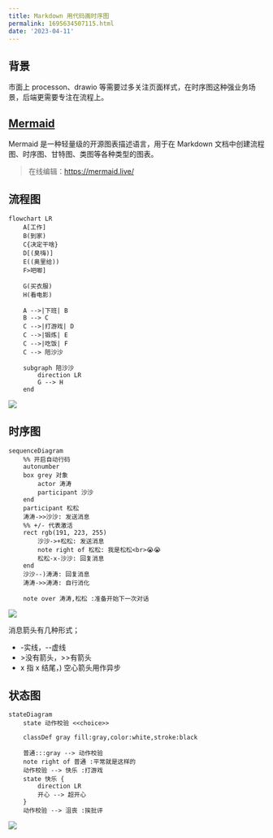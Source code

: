```yaml
---
title: Markdown 用代码画时序图
permalink: 1695634507115.html
date: '2023-04-11'
---
```


## 背景

市面上 processon、drawio 等需要过多关注页面样式，在时序图这种强业务场景，后端更需要专注在流程上。

## [Mermaid](https://mermaid.js.org/)

Mermaid 是一种轻量级的开源图表描述语言，用于在 Markdown 文档中创建流程图、时序图、甘特图、类图等各种类型的图表。

> 在线编辑：https://mermaid.live/

## 流程图

```mermaid
flowchart LR
    A[工作]
    B(到家)
    C{决定干啥}
    D[(臭嗨)]
    E((奥里给))
    F>吧唧]

    G(买衣服)
    H(看电影)

    A -->|下班| B
    B --> C
    C -->|打游戏| D
    C -->|锻炼| E
    C -->|吃饭| F
    C --> 陪沙沙

    subgraph 陪沙沙
        direction LR
        G --> H
    end
```

![](https://image.caojiantao.site:1024/fba2130e-942d-4eab-8895-df1ada98b822.jpg)

## 时序图

```mermaid
sequenceDiagram
    %% 开启自动行码
    autonumber
    box grey 对象
        actor 涛涛
        participant 沙沙
    end
    participant 松松
    涛涛->>沙沙: 发送消息
    %% +/- 代表激活
    rect rgb(191, 223, 255)
        沙沙->+松松: 发送消息
        note right of 松松: 我是松松<br>😭😭
        松松-x-沙沙: 回复消息
    end
    沙沙--)涛涛: 回复消息
    涛涛->>涛涛: 自行消化

    note over 涛涛,松松 :准备开始下一次对话
```

![](https://image.caojiantao.site:1024/c72a9c26-dd30-41aa-a54a-35d17fe383ad.jpg)

消息箭头有几种形式；
- -实线，--虚线
- \>没有箭头，>>有箭头
- x 指 x 结尾，) 空心箭头用作异步 

## 状态图

```mermaid
stateDiagram
    state 动作校验 <<choice>>

    classDef gray fill:gray,color:white,stroke:black

    普通:::gray --> 动作校验
    note right of 普通 :平常就是这样的
    动作校验 --> 快乐 :打游戏
    state 快乐 {
        direction LR
        开心 --> 超开心
    } 
    动作校验 --> 沮丧 :挨批评
```

![](https://image.caojiantao.site:1024/d2eb5927-2121-4460-b1b4-cbcd96b98682.jpg)